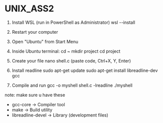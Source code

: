 # UNIX_ASS2

1. Install WSL (run in PowerShell as Administrator)
wsl --install

2. Restart your computer

3. Open "Ubuntu" from Start Menu

4. Inside Ubuntu terminal:
cd ~
mkdir project
cd project

5. Create your file
nano shell.c
(paste code, Ctrl+X, Y, Enter)

6. Install readline
sudo apt-get update
sudo apt-get install libreadline-dev gcc

7. Compile and run
gcc -o myshell shell.c -lreadline
./myshell

note: make sure u have these  
   - gcc-core -> Compiler tool
   - make -> Build utility
   - libreadline-devel -> Library (development files)
